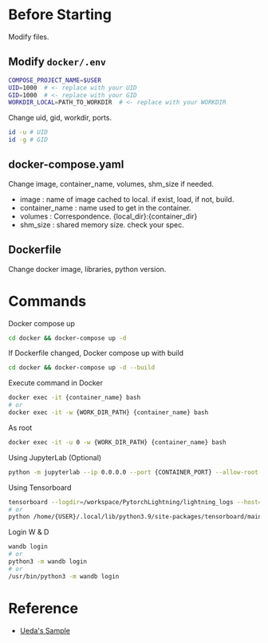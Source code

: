 # Before Starting
Modify files.

## Modify `docker/.env`
```bash
COMPOSE_PROJECT_NAME=$USER
UID=1000  # <- replace with your UID
GID=1000  # <- replace with your GID
WORKDIR_LOCAL=PATH_TO_WORKDIR  # <- replace with your WORKDIR
```

Change uid, gid, workdir, ports.
```bash
id -u # UID
id -g # GID
```


## docker-compose.yaml
Change image, container_name, volumes, shm_size if needed.
- image : name of image cached to local. if exist, load, if not, build.
- container_name : name used to get in the container.
- volumes : Correspondence. {local_dir}:{container_dir}
- shm_size : shared memory size. check your spec.


## Dockerfile
Change docker image, libraries, python version.


# Commands

Docker compose up
```bash
cd docker && docker-compose up -d
```

If Dockerfile changed, Docker compose up with build
```bash
cd docker && docker-compose up -d --build
```

Execute command in Docker
```bash
docker exec -it {container_name} bash
# or
docker exec -it -w {WORK_DIR_PATH} {container_name} bash
```

As root
```bash
docker exec -it -u 0 -w {WORK_DIR_PATH} {container_name} bash
```

Using JupyterLab (Optional)
```bash
python -m jupyterlab --ip 0.0.0.0 --port {CONTAINER_PORT} --allow-root
```

Using Tensorboard
```bash
tensorboard --logdir=/workspace/PytorchLightning/lightning_logs --host=0.0.0.0 --port={CONTAINER_PORT}
# or
python /home/{USER}/.local/lib/python3.9/site-packages/tensorboard/main.py --logdir=/workspace/PytorchLightning/lightning_logs --host=0.0.0.0 --port={CONTAINER_PORT}
```

Login W & D
```bash
wandb login
# or
python3 -m wandb login
# or
/usr/bin/python3 -m wandb login
```

# Reference
- [Ueda's Sample](https://github.com/sh1027/docker_pytorch)
